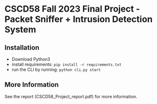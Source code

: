 # CSCD58 Fall 2023 Final Project - Packet Sniffer + Intrusion Detection System 

## Installation

- Download Python3
- install requirements: `pip install -r requirements.txt`
- run the CLI by running: `python cli.py start`

## More Information

See the report (CSCD58_Project_report.pdf) for more information.
